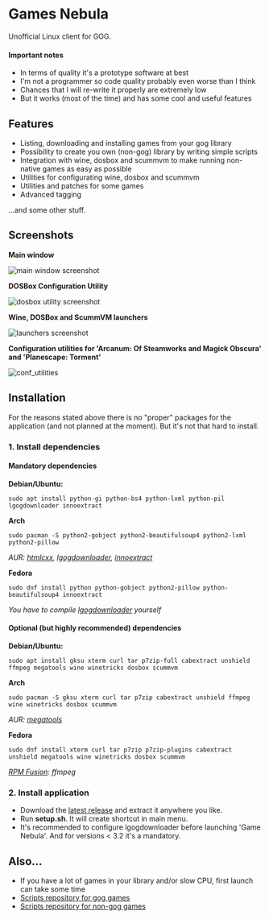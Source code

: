 # Games Nebula
Unofficial Linux client for GOG.

#### Important notes
- In terms of quality it's a prototype software at best
- I'm not a programmer so code quality probably even worse than I think
- Chances that I will re-write it properly are extremely low
- But it works (most of the time) and has some cool and useful features

## Features
- Listing, downloading and installing games from your gog library
- Possibility to create you own (non-gog) library by writing simple scripts
- Integration with wine, dosbox and scummvm to make running non-native games as easy as possible
- Utilities for configurating wine, dosbox and scummvm
- Utilities and patches for some games
- Advanced tagging

...and some other stuff.

## Screenshots
**Main window**

![main window screenshot](https://raw.githubusercontent.com/yancharkin/games_nebula/master/images/screenshots/main_window.jpg  "Main window")

**DOSBox Configuration Utility**

![dosbox utility screenshot](https://raw.githubusercontent.com/yancharkin/games_nebula/master/images/screenshots/dosbox_utility.jpg  "DOSBox Configuration Utility")

**Wine, DOSBox and ScummVM launchers**

![launchers screenshot](https://raw.githubusercontent.com/yancharkin/games_nebula/master/images/screenshots/launchers.png  "Launchers")

**Configuration utilities for 'Arcanum: Of Steamworks and Magick Obscura' and 'Planescape: Torment'**

![conf_utilities](https://raw.githubusercontent.com/yancharkin/games_nebula/master/images/screenshots/conf_utilities.png  "Configuration Utilities")

## Installation
For the reasons stated above there is no "proper" packages for the application (and not planned at the moment). But it's not that hard to install.
### 1. Install dependencies
#### Mandatory dependencies

**Debian/Ubuntu:**

    sudo apt install python-gi python-bs4 python-lxml python-pil lgogdownloader innoextract
    
**Arch**

    sudo pacman -S python2-gobject python2-beautifulsoup4 python2-lxml python2-pillow

*AUR: [htmlcxx](https://aur.archlinux.org/packages/htmlcxx/), [lgogdownloader](https://aur.archlinux.org/packages/lgogdownloader/), [innoextract](https://aur.archlinux.org/packages/innoextract/)*

**Fedora**

    sudo dnf install python python-gobject python2-pillow python-beautifulsoup4 innoextract

*You have to compile [lgogdownloader](https://github.com/Sude-/lgogdownloader) yourself*

#### Optional (but highly recommended) dependencies

**Debian/Ubuntu:**

    sudo apt install gksu xterm curl tar p7zip-full cabextract unshield ffmpeg megatools wine winetricks dosbox scummvm

**Arch**

    sudo pacman -S gksu xterm curl tar p7zip cabextract unshield ffmpeg wine winetricks dosbox scummvm
    
*AUR: [megatools](https://aur.archlinux.org/packages/megatools/)*
    
**Fedora**

    sudo dnf install xterm curl tar p7zip p7zip-plugins cabextract unshield megatools wine winetricks dosbox scummvm

*[RPM Fusion](https://rpmfusion.org/): ffmpeg*
### 2. Install application
- Download the [latest release](https://github.com/yancharkin/games_nebula/releases) and extract it anywhere you like.
- Run **setup.sh**. It will create shortcut in main menu.
- It's recommended to configure lgogdownloader before launching 'Game Nebula'. And for versions < 3.2 it's a mandatory.

## Also...
- If you have a lot of games in your library and/or slow CPU, first launch can take some time
- [Scripts repository for gog games](https://github.com/yancharkin/games_nebula_goglib_scripts)
- [Scripts repository for non-gog games](https://github.com/yancharkin/games_nebula_mylib_scripts)
